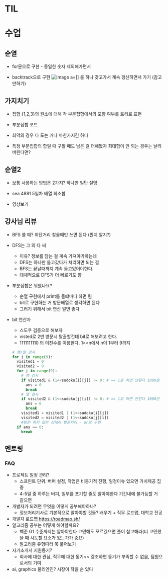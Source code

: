# TIL

# 수업

## 순열
- for문으로 구현 - 동일한 숫자 제외해가면서

- backtrack으로 구현
![image](https://github.com/user-attachments/assets/37bca20e-dc95-453c-95ab-03a71307526c)
a=[] 를 하나 갖고가서 계속 갱신하면서 가기
(참고만하기)

## 가지치기

- 집합 {1,2,3}의 원소에 대해 각 부분집합에서의 포함 여부를 트리로 표현

- 부분집합 코드

- 최악의 경우 다 도는 거나 마찬가지긴 하다

- 특정 부분집합의 합일 때 구할 때도 남은 걸 더해봤자 최대합이 안 되는 경우는 날려버린다면?

## 순열2

- 보통 사용하는 방법은 2가지? 하나만 일단 설명

- sea 4881 5일차 배열 최소합

- 영상보기

## 강사님 리뷰

- BFS 쓸 때? 최단거리 찾을때만 쓰면 된다 (뭔지 알지?)
- DFS는 그 외 다 써
  - 이유? 정보를 담는 걸 계속 가져야가하는데
  - DFS는 하나만 들고갔다가 처리하면 되는 걸
  - BFS는 끝날때까지 계속 들고있어야한다.
  - 대체적으로 DFS가 더 빠르기도 함

- 부분집합은 뭐였나요?
  - 순열 구현에서 print를 돌떄마다 하면 됨
  - bit로 구현하는 거 방문배열로 생각하면 된다
  - 그러기 위해서 bit 연산 알면 좋다

- bit 연산자
  -  스도쿠 검증으로 해보자
  -  visted로 2번 방문시 탈출할건데 bit로 해보려고 한다. 
  -  1111111110 의 이진수를 이용한다. 1<<n에서 n이 1부터 9까지
  ```python
  # 행/열 검사
  for i in range(9):
    visited1 = 0
    visited2 = 0
    for j in range(9):
      # 행 검사
      if visited1 & (1<<sudoku[i][j]) != 0: # == 1로 하면 안된다 1000은 이진수로 1 아님
        ans = 0
        break
      # 열 검사
      if visited2 & (1<<sudoku[j][i]) != 0: # == 1로 하면 안된다 1000은 이진수로 1 아님
        ans = 0
        break
      visited1 = visited1 | (1<<sudoku[i][j])
      visited2 = visited2 | (1<<sudoku[j][i])
      #방문 하지 않은 상태라 방문처리 - or로 구현
    if ans == 0:
      break
  ```
  

## 멘토링
### FAQ
- 프로젝트 일정 관리?
  - 스프린트 단위. 버퍼 설정, 작업은 비동기적 진행, 일정이슈 있으면 가치제공 집중
  - 4-5일 중 하루는 버퍼, 일부를 포기할 줄도 알아야한다 기간내에 불가능할 거 같으면
- 개발자가 되려면 무엇을 어떻게 공부해야하나?
  - 정보처리기사로 기본적으로 알아야할 것들? 배우기 + 직무 로드맵, 대학교 전공
- 개발자 로드맵 https://roadmap.sh/
- 알고리즘 공부는 어떻게 해야할까요?
  - 백준 G1 수준까지는 알아야한다 고민해도 모르겠으면 풀이 참고해라(더 고민했을 때 시도할 요소가 있는가가 중요)
  - 알고리즘 유형따라 쭉 풀어보기
- 자기소개서 지원동기?
  - 회사에 대한 관심, 직무에 대한 동기<< 강조하면 동기가 부족할 수 없음, 팀원으로서의 기여
- ai, graphics 물리엔진? 시장이 작을 순 있다


  

